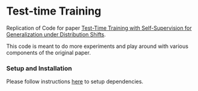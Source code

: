 # Test-time Training
Replication of Code for paper [Test-Time Training with Self-Supervision for Generalization under Distribution Shifts](https://yueatsprograms.github.io/ttt/home.html).

This code is meant to do more experiments and play around with various components of the original paper.

### Setup and Installation

Please follow instructions [here](https://github.com/bpiyush/test-time-training/blob/main/setup/instructions.md) to setup dependencies.
